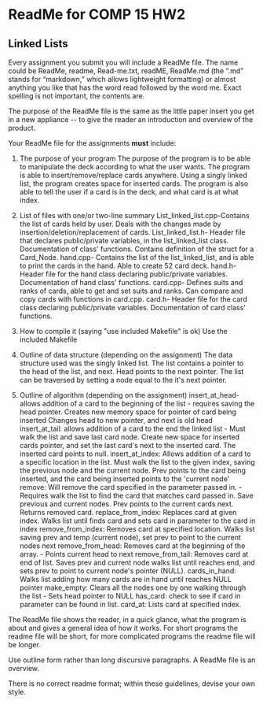 # ReadMe for COMP 15 HW2 
## Linked Lists

Every assignment you submit you will include a ReadMe file. The name
could be ReadMe, readme, Read-me.txt, readME, ReadMe.md (the “.md”
stands for “markdown,” which allows lightweight formatting) or almost
anything you like that has the word read followed by the word me. Exact
spelling is not important, the contents are.

The purpose of the ReadMe file is the same as the little paper insert
you get in a new appliance -- to give the reader an introduction and
overview of the product.

Your ReadMe file for the assignments **must** include:

1.  The purpose of your program
The purpose of the program is to be able to manipulate the deck according
to what the user wants. The program is able to insert/remove/replace cards
anywhere. Using a singly linked list, the program creates space for inserted
cards. The program is also able to tell the user if a card is in the deck,
and what card is at what index.


2.  List of files with one/or two-line summary
List_linked_list.cpp-Contains the list of cards held by user. Deals with
        the changes made by insertion/deletion/replacement of cards.
List_linked_list.h- Header file that declares public/private variables, in
        the list_linked_list class. Documentation of class' functions.
	Contains definition of the struct for a Card_Node.
hand.cpp- Contains the list of the list_linked_list, and is able to print
        the cards in the hand. Able to create 52 card deck.
hand.h- Header file for the hand class declaring public/private variables.
        Documentation of hand class' functions.
card.cpp- Defines suits and ranks of cards, able to get and set suits and
        ranks. Can compare and copy cards with functions in card.cpp.
card.h- Header file for the card class declaring public/private variables.
        Documentation of card class' functions.

3.  How to compile it (saying "use included Makefile" is ok)
Use the included Makefile

4.  Outline of data structure (depending on the assignment)
The data structure used was the singly linked list. The list contains
a pointer to the head of the list, and next. Head points to the next
pointer. The list can be traversed by setting a node equal to the it's next
pointer.

5.  Outline of algorithm (depending on the assignment)
        insert_at_head-allows addition of a card to the beginning of the list
                        - requires saving the head pointer. Creates new
			  memory space for pointer of card being inserted
			  Changes head to new pointer, and next is old head
        insert_at_tail: allows addition of a card to the end the linked list
                        - Must walk the list and save last card node. Create
			  new space for inserted cards pointer, and set the
			  last card's next to the inserted card. The inserted
			  card points to null.
        insert_at_index: Allows addition of a card to a specific location in
                          the list. Must walk the list to the given index,
			  saving the previous node and the current node.
			  Prev points to the card being inserted, and the
			  card being inserted points to the 'current node'
        remove: Will remove the card specified in the parameter passed in.
                    	- Requires walk the list to find the card that matches
			  card passed in. Save previous and current nodes.
			  Prev points to the current cards next. Returns
			  removed card. 
	replace_from_index: Replaces card at given index. Walks list until finds
			  card and sets card in parameter to the card in index
        remove_from_index: Removes card at specified location. Walks list saving
                	  prev and temp (current node), set prev to point to the
			  current nodes next
        remove_from_head: Removes card at the beginning of the array.
                	- Points current head to next
        remove_from_tail: Removes card at end of list. Saves prev and current node
			  walks list until reaches end, and sets prev to point to
			  current node's pointer (NULL).
        cards_in_hand: Walks list adding how many cards are in hand until
			reaches NULL pointer
	make_empty: Clears all the nodes one by one walking through the list
			- Sets head pointer to NULL
        has_card: check to see if card in parameter can be found in list.
        card_at: Lists card at specified index.

The ReadMe file shows the reader, in a quick glance, what the program is
about and gives a general idea of how it works. For short programs the
readme file will be short, for more complicated programs the readme file
will be longer.

Use outline form rather than long discursive paragraphs. A ReadMe file
is an overview.

There is no correct readme format; within these guidelines, devise your
own style.
